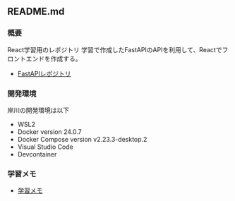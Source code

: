 ## README.md

### 概要

React学習用のレポジトリ 
学習で作成したFastAPIのAPIを利用して、Reactでフロントエンドを作成する。  

- [FastAPIレポジトリ](https://gitlab2.vic.co.jp/learning-tsukuba/fastapi/kishikawa/fastapi)

### 開発環境

岸川の開発環境は以下

- WSL2
- Docker version 24.0.7
- Docker Compose version v2.23.3-desktop.2
- Visual Studio Code
- Devcontainer

### 学習メモ

- [学習メモ](https://gitlab2.vic.co.jp/learning-tsukuba/fastapi/kishikawa/react/-/issues/1)